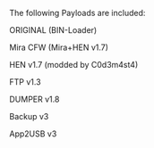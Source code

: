 The following Payloads are included:



ORIGINAL (BIN-Loader)

Mira CFW (Mira+HEN v1.7)

HEN v1.7 (modded by C0d3m4st4)

FTP v1.3

DUMPER v1.8

Backup v3

App2USB v3
